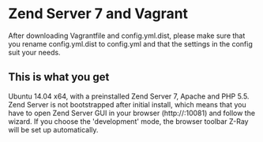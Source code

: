 Zend Server 7 and Vagrant
=========

After downloading Vagrantfile and config.yml.dist, please make sure that you rename config.yml.dist to config.yml and that the settings in the config suit your needs.

This is what you get
----------------
Ubuntu 14.04 x64, with a preinstalled Zend Server 7, Apache and PHP 5.5.
Zend Server is not bootstrapped after initial install, which means that you have to open Zend Server GUI in your browser (http://<your-vm-ip>:10081) and follow the wizard. If you choose the 'development' mode, the browser toolbar Z-Ray will be set up automatically.
